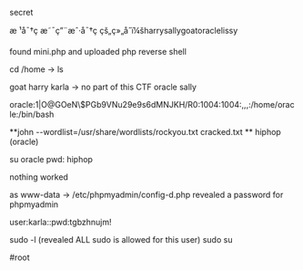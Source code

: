 secret

æ ¹å¯†ç æ˜¯ç”¨æˆ·å¯†ç çš„ç»„åˆï¼šharrysallygoatoraclelissy

found mini\.php and uploaded php reverse shell

cd /home \-\> ls

goat
harry
karla \-\> no part of this CTF
oracle
sally

oracle:$1$|O@GOeN\\$PGb9VNu29e9s6dMNJKH/R0:1004:1004:,,,:/home/oracle:/bin/bash

**john \-\-wordlist=/usr/share/wordlists/rockyou\.txt cracked\.txt **
hiphop           \(oracle\)  

su oracle
pwd: hiphop 

nothing worked

as www\-data \-\> /etc/phpmyadmin/config\-d\.php revealed a password for phpmyadmin

user:karla::pwd:tgbzhnujm\!

sudo \-l \(revealed ALL sudo is allowed for this user\)
sudo su

#root
